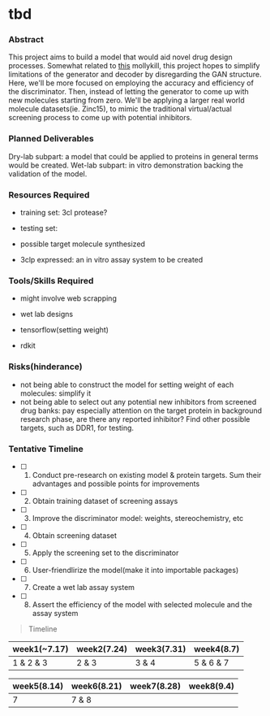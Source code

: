 # tbd

### Abstract

This project aims to build a model that would aid novel drug design processes. Somewhat related to [this](https://github.com/susanzhang233/mollykill) mollykill, this project hopes to simplify limitations of the generator and decoder by disregarding the GAN structure. Here, we'll be more focused on employing the accuracy and efficiency of the discriminator. Then, instead of letting the generator to come up with new molecules starting from zero. We'll be applying a larger real world molecule datasets(ie. Zinc15), to mimic the traditional virtual/actual screening process to come up with potential inhibitors.


### Planned Deliverables
Dry-lab subpart: a model that could be applied to proteins in general terms would be created.
Wet-lab subpart: in vitro demonstration backing the validation of the model.


### Resources Required
- training set: 3cl protease?

- testing set: 

- possible target molecule synthesized

- 3clp expressed: an in vitro assay system to be created


### Tools/Skills Required
- might involve web scrapping

- wet lab designs

- tensorflow(setting weight)

- rdkit

### Risks(hinderance)
- not being able to construct the model for setting weight of each molecules: simplify it
- not being able to select out any potential new inhibitors from screened drug banks: pay especially attention on the target protein in background research phase, are there any reported inhibitor? Find other possible targets, such as DDR1, for testing.

### Tentative Timeline

- [ ] 1. Conduct pre-research on existing model & protein targets. Sum their advantages and possible points for improvements
- [ ] 2. Obtain training dataset of screening assays
- [ ] 3. Improve the discriminator model: weights, stereochemistry, etc
- [ ] 4. Obtain screening dataset
- [ ] 5. Apply the screening set to the discriminator
- [ ] 6. User-friendlirize the model(make it into importable packages)
- [ ] 7. Create a wet lab assay system 
- [ ] 8. Assert the efficiency of the model with selected molecule and the assay system

>Timeline

| week1(~7.17) | week2(7.24) | week3(7.31) | week4(8.7) |
| ---- | ---- | ---- | ---- |
| 1 & 2 & 3 | 2 & 3 | 3 & 4 | 5 & 6 & 7 |

| week5(8.14) | week6(8.21) | week7(8.28) | week8(9.4) |
| ---- | ---- | ---- | ---- |
| 7 | 7 & 8 |  |  |


